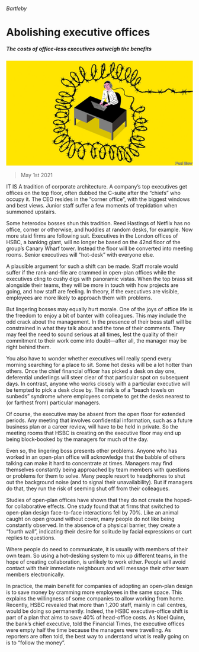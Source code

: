 ###### Bartleby

# Abolishing executive offices 

##### The costs of office-less executives outweigh the benefits 

![image](images/20210501_wbd001.jpg) 

> May 1st 2021 

IT IS A tradition of corporate architecture. A company’s top executives get offices on the top floor, often dubbed the C-suite after the “chiefs” who occupy it. The CEO resides in the “corner office”, with the biggest windows and best views. Junior staff suffer a few moments of trepidation when summoned upstairs.

Some heterodox bosses shun this tradition. Reed Hastings of Netflix has no office, corner or otherwise, and huddles at random desks, for example. Now more staid firms are following suit. Executives in the London offices of HSBC, a banking giant, will no longer be based on the 42nd floor of the group’s Canary Wharf tower. Instead the floor will be converted into meeting rooms. Senior executives will “hot-desk” with everyone else.


A plausible argument for such a shift can be made. Staff morale would suffer if the rank-and-file are crammed in open-plan offices while the executives cling to cushy digs with panoramic vistas. When the top brass sit alongside their teams, they will be more in touch with how projects are going, and how staff are feeling. In theory, if the executives are visible, employees are more likely to approach them with problems.

But lingering bosses may equally hurt morale. One of the joys of office life is the freedom to enjoy a bit of banter with colleagues. This may include the odd crack about the management. In the presence of their boss staff will be constrained in what they talk about and the tone of their comments. They may feel the need to sound serious at all times, lest the quality of their commitment to their work come into doubt—after all, the manager may be right behind them.

You also have to wonder whether executives will really spend every morning searching for a place to sit. Some hot desks will be a lot hotter than others. Once the chief financial officer has picked a desk on day one, deferential underlings will steer clear of that particular spot on subsequent days. In contrast, anyone who works closely with a particular executive will be tempted to pick a desk close by. The risk is of a “beach towels on sunbeds” syndrome where employees compete to get the desks nearest to (or farthest from) particular managers.

Of course, the executive may be absent from the open floor for extended periods. Any meeting that involves confidential information, such as a future business plan or a career review, will have to be held in private. So the meeting rooms that HSBC is creating on the executive floor may end up being block-booked by the managers for much of the day.

Even so, the lingering boss presents other problems. Anyone who has worked in an open-plan office will acknowledge that the babble of others talking can make it hard to concentrate at times. Managers may find themselves constantly being approached by team members with questions or problems for them to solve. Many people resort to headphones to shut out the background noise (and to signal their unavailability). But if managers do that, they run the risk of seeming shut off from their colleagues.

Studies of open-plan offices have shown that they do not create the hoped-for collaborative effects. One study found that at firms that switched to open-plan design face-to-face interactions fell by 70%. Like an animal caught on open ground without cover, many people do not like being constantly observed. In the absence of a physical barrier, they create a “fourth wall”, indicating their desire for solitude by facial expressions or curt replies to questions.

Where people do need to communicate, it is usually with members of their own team. So using a hot-desking system to mix up different teams, in the hope of creating collaboration, is unlikely to work either. People will avoid contact with their immediate neighbours and will message their other team members electronically.

In practice, the main benefit for companies of adopting an open-plan design is to save money by cramming more employees in the same space. This explains the willingness of some companies to allow working from home. Recently, HSBC revealed that more than 1,200 staff, mainly in call centres, would be doing so permanently. Indeed, the HSBC executive-office shift is part of a plan that aims to save 40% of head-office costs. As Noel Quinn, the bank’s chief executive, told the Financial Times, the executive offices were empty half the time because the managers were travelling. As reporters are often told, the best way to understand what is really going on is to “follow the money”.


